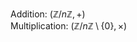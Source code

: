 Addition: $(\mathbb{Z}/n\mathbb{Z}, +)$  
Multiplication: $(\mathbb{Z}/n\mathbb{Z}\setminus \{0\}, \times)$